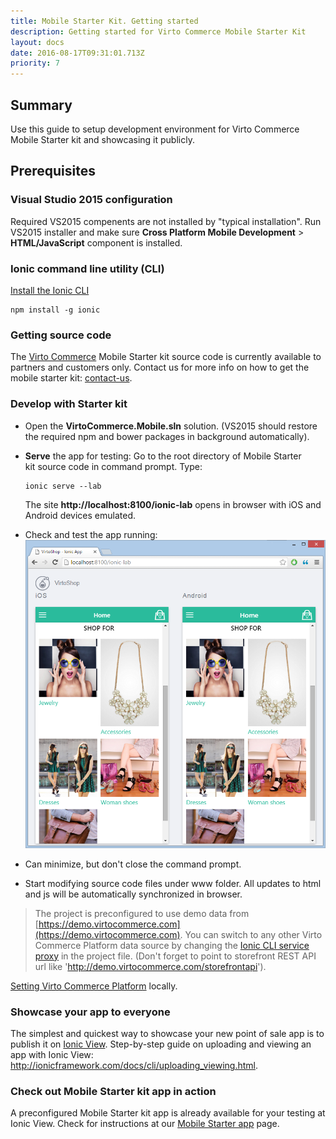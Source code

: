 ```yaml
---
title: Mobile Starter Kit. Getting started
description: Getting started for Virto Commerce Mobile Starter Kit
layout: docs
date: 2016-08-17T09:31:01.713Z
priority: 7
---
```

## Summary

Use this guide to setup development environment for Virto Commerce Mobile Starter kit and showcasing it publicly.

## Prerequisites

### Visual Studio 2015 configuration

Required VS2015 compenents are not installed by "typical installation". Run VS2015 installer and make sure **Cross Platform Mobile Development** > **HTML/JavaScript** component is installed.

### Ionic command line utility (CLI)

<a href="http://ionicframework.com/docs/cli/install.html" rel="nofollow">Install the Ionic CLI</a>
```
npm install -g ionic
```

### Getting source code

The <a class="crosslink" href="https://virtocommerce.com/b2b-ecommerce-platform" target="_blank">Virto Commerce</a> Mobile Starter kit source code is currently available to partners and customers only. Contact us for more info on how to get the mobile starter kit: [contact-us](contact-us).

### Develop with Starter kit

* Open the **VirtoCommerce.Mobile.sln** solution. (VS2015 should restore the required npm and bower packages in background automatically).
* **Serve** the app for testing: Go to the root directory of Mobile Starter kit source code in command prompt. Type:
	```
	ionic serve --lab
	```
	The site **http://localhost:8100/ionic-lab** opens in browser with iOS and Android devices emulated.

* Check and test the app running:
![Application running in Ionic Lab](../../../assets/images/docs/image2016-1-26_18-49-26.png "Application running in Ionic Lab")
* Can minimize, but don't close the command prompt.
* Start modifying source code files under www folder. All updates to html and js will be automatically synchronized in browser.  

> The project is preconfigured to use demo data from [https://demo.virtocommerce.com](https://demo.virtocommerce.com). You can switch to any other Virto Commerce Platform data source by changing the <a href="https://ionicframework.com/docs/cli/test.html" rel="nofollow">Ionic CLI service proxy</a> in the project file. (Don't forget to point to storefront REST API url like 'http://demo.virtocommerce.com/storefrontapi').

[Setting Virto Commerce Platform](docs/vc2devguide/deployment/platform-deployment/source-code-getting-started) locally.

### Showcase your app to everyone

The simplest and quickest way to showcase your new point of sale app is to publish it on <a href="http://view.ionic.io/" rel="nofollow">Ionic View</a>.
Step-by-step guide on uploading and viewing an app with Ionic View: <a href="http://ionicframework.com/docs/cli/uploading_viewing.html" rel="nofollow">http://ionicframework.com/docs/cli/uploading_viewing.html</a>.

### Check out Mobile Starter kit app in action

A preconfigured Mobile Starter kit app is already available for your testing at Ionic View. Check for instructions at our [Mobile Starter app](docs/vc2userguide/introduction-to-virtocommerce/mobile-starter-app) page.
